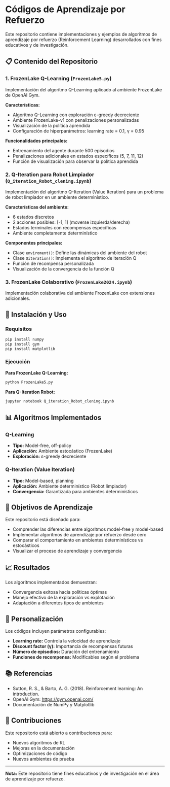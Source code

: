 # Códigos de Aprendizaje por Refuerzo

Este repositorio contiene implementaciones y ejemplos de algoritmos de aprendizaje por refuerzo (Reinforcement Learning) desarrollados con fines educativos y de investigación.

## 📋 Contenido del Repositorio

### 1. FrozenLake Q-Learning (`FrozenLake5.py`)
Implementación del algoritmo Q-Learning aplicado al ambiente FrozenLake de OpenAI Gym.

**Características:**
- Algoritmo Q-Learning con exploración ε-greedy decreciente
- Ambiente FrozenLake-v1 con penalizaciones personalizadas
- Visualización de la política aprendida
- Configuración de hiperparámetros: learning rate = 0.1, γ = 0.95

**Funcionalidades principales:**
- Entrenamiento del agente durante 500 episodios
- Penalizaciones adicionales en estados específicos (5, 7, 11, 12)
- Función de visualización para observar la política aprendida

### 2. Q-Iteration para Robot Limpiador (`Q_iteration_Robot_clening.ipynb`)
Implementación del algoritmo Q-Iteration (Value Iteration) para un problema de robot limpiador en un ambiente determinístico.

**Características del ambiente:**
- 6 estados discretos
- 2 acciones posibles: [-1, 1] (moverse izquierda/derecha)
- Estados terminales con recompensas específicas
- Ambiente completamente determinístico

**Componentes principales:**
- Clase `enviroment()`: Define las dinámicas del ambiente del robot
- Clase `Qiteration()`: Implementa el algoritmo de iteración Q
- Función de recompensa personalizada
- Visualización de la convergencia de la función Q

### 3. FrozenLake Colaborativo (`FrozenLake2024.ipynb`)
Implementación colaborativa del ambiente FrozenLake con extensiones adicionales.

## 🚀 Instalación y Uso

### Requisitos
```bash
pip install numpy
pip install gym
pip install matplotlib
```

### Ejecución

**Para FrozenLake Q-Learning:**
```bash
python FrozenLake5.py
```

**Para Q-Iteration Robot:**
```bash
jupyter notebook Q_iteration_Robot_clening.ipynb
```

## 📊 Algoritmos Implementados

### Q-Learning
- **Tipo:** Model-free, off-policy
- **Aplicación:** Ambiente estocástico (FrozenLake)
- **Exploración:** ε-greedy decreciente

### Q-Iteration (Value Iteration)
- **Tipo:** Model-based, planning
- **Aplicación:** Ambiente determinístico (Robot limpiador)
- **Convergencia:** Garantizada para ambientes determinísticos

## 🎯 Objetivos de Aprendizaje

Este repositorio está diseñado para:
- Comprender las diferencias entre algoritmos model-free y model-based
- Implementar algoritmos de aprendizaje por refuerzo desde cero
- Comparar el comportamiento en ambientes determinísticos vs estocásticos
- Visualizar el proceso de aprendizaje y convergencia

## 📈 Resultados

Los algoritmos implementados demuestran:
- Convergencia exitosa hacia políticas óptimas
- Manejo efectivo de la exploración vs explotación
- Adaptación a diferentes tipos de ambientes

## 🔧 Personalización

Los códigos incluyen parámetros configurables:
- **Learning rate:** Controla la velocidad de aprendizaje
- **Discount factor (γ):** Importancia de recompensas futuras
- **Número de episodios:** Duración del entrenamiento
- **Funciones de recompensa:** Modificables según el problema

## 📚 Referencias

- Sutton, R. S., & Barto, A. G. (2018). Reinforcement learning: An introduction.
- OpenAI Gym: https://gym.openai.com/
- Documentación de NumPy y Matplotlib

## 🤝 Contribuciones

Este repositorio está abierto a contribuciones para:
- Nuevos algoritmos de RL
- Mejoras en la documentación
- Optimizaciones de código
- Nuevos ambientes de prueba

---

**Nota:** Este repositorio tiene fines educativos y de investigación en el área de aprendizaje por refuerzo.
